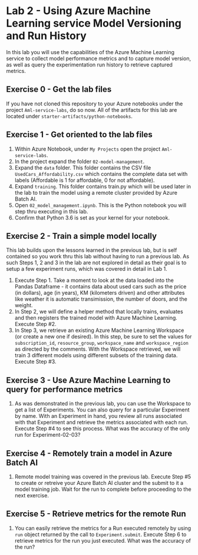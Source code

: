 # Lab 2 - Using Azure Machine Learning service Model Versioning and Run History

In this lab you will use the capabilities of the Azure Machine Learning service to collect model performance metrics and to capture model version, as well as query the experimentation run history to retrieve captured metrics. 

## Exercise 0 - Get the lab files
If you have not cloned this repository to your Azure notebooks under the project `Aml-service-labs`, do so now. All of the artifacts for this lab are located under `starter-artifacts/python-notebooks`.

## Exercise 1 - Get oriented to the lab files
1. Within Azure Notebook, under `My Projects` open the project `Aml-service-labs`. 
2. In the project expand the folder `02-model-management`.
3. Expand the `data` folder. This folder contains the CSV file `UsedCars_Affordability.csv` which contains the complete data set with labels (Affordable is 1 for affordable, 0 for not affordable).
4. Expand `training`. This folder contains train.py which will be used later in the lab to train the model using a remote cluster provided by Azure Batch AI.
5. Open `02_model_management.ipynb`. This is the Python notebook you will step thru executing in this lab.
6. Confirm that Python 3.6 is set as your kernel for your notebook. 

## Exercise 2 - Train a simple model locally
This lab builds upon the lessons learned in the previous lab, but is self contained so you work thru this lab without having to run a previous lab. As such Steps 1, 2 and 3 in the lab are not explored in detail as their goal is to setup a few experiment runs, which was covered in detail in Lab 1.
1. Execute Step 1. Take a moment to look at the data loaded into the Pandas Dataframe - it contains data about used cars such as the price (in dollars), age (in years), KM (kilometers driven) and other attributes like weather it is automatic transimission, the number of doors, and the weight.
2. In Step 2, we will define a helper method that locally trains, evaluates and then registers the trained model with Azure Machine Learning. Execute Step #2.
3. In Step 3, we retrieve an existing Azure Machine Learning Workspace (or create a new one if desired). In this step, be sure to set the values for `subscription_id`, `resource_group`, `workspace_name` and `workspace_region` as directed by the comments. With the Workspace retrieved, we will train 3 different models using different subsets of the training data. Execute Step #3.

## Exercise 3 - Use Azure Machine Learning to query for performance metrics
1. As was demonstrated in the previous lab, you can use the Workspace to get a list of Experiments. You can also query for a particular Experiment by name. With an Experiment in hand, you review all runs associated with that Experiment and retrieve the metrics associated with each run. Execute Step #4 to see this process. What was the accuracy of the only run for Experiment-02-03?

## Exercise 4 - Remotely train a model in Azure Batch AI
1. Remote model training was covered in the previous lab. Execute Step #5 to create or retreive your Azure Batch AI cluster and the submit to it a model training job. Wait for the run to complete before proceeding to the next exercise.

## Exercise 5 - Retrieve metrics for the remote Run
1. You can easily retrieve the metrics for a Run executed remotely by using `run` object returned by the call to `Experiment.submit`. Execute Step 6 to retrieve metrics for the run you just executed. What was the accuracy of the run?

